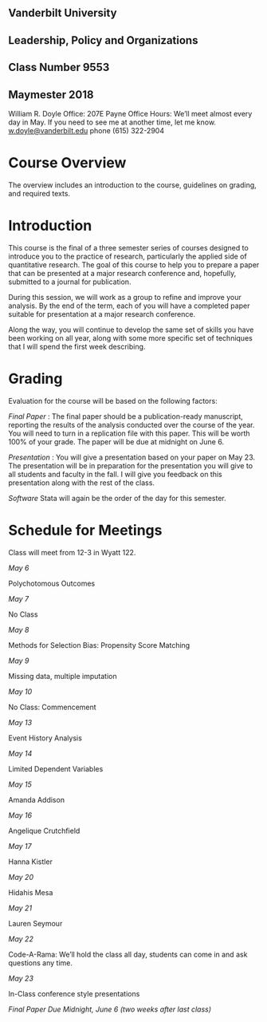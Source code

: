 ## Vanderbilt University
## Leadership, Policy and Organizations
## Class Number 9553
## Maymester 2018


William R. Doyle
Office: 207E Payne
Office Hours: We’ll meet almost every day in May. If you need to see me at another time, let me know.
w.doyle@vanderbilt.edu
phone (615) 322-2904

# Course Overview
The overview includes an introduction to the course, guidelines on grading, and required texts.

# Introduction
This course is the final of a three semester series of courses designed to introduce you to the practice of research, particularly the applied side of quantitative research. The goal of this course to help you to prepare a paper that can be presented at a major research conference and, hopefully, submitted to a journal for publication.

During this session, we will work as a group to refine and improve your analysis. By the end of the term, each of you will have a completed paper suitable for presentation at a major research conference.

Along the way, you will continue to develop the same set of skills you have been working on all year, along with some more specific set of techniques that I will spend the first week describing.

# Grading
Evaluation for the course will be based on the following factors:

 *Final Paper* : The final paper should be a publication-ready manuscript, reporting the results of the analysis conducted over the course of the year. You will need to turn in a replication file with this paper. This will be worth 100% of your grade. The paper will be due at midnight on June 6.

*Presentation* : You will give a presentation based on your paper on May 23. The presentation will be in preparation for the presentation you will give to all students and faculty in the fall. I will give you feedback on this presentation along with the rest of the class.

*Software*
Stata will again be the order of the day for this semester.

# Schedule for Meetings
Class will meet from 12-3 in Wyatt 122.

*May 6*

Polychotomous Outcomes

*May 7*

No Class

*May 8*

Methods for Selection Bias: Propensity Score Matching

*May 9*

Missing data, multiple imputation

*May 10*

No Class: Commencement

*May 13*

Event History Analysis

*May 14*

Limited Dependent Variables

*May 15*

Amanda Addison

*May 16*

Angelique Crutchfield

*May 17*

Hanna Kistler

*May 20*

Hidahis Mesa

*May 21*

Lauren Seymour

*May 22*

Code-A-Rama: We’ll hold the class all day, students can come in and ask questions any time.

*May 23*

In-Class conference style presentations

*Final Paper Due Midnight, June 6 (two weeks after last class)*
